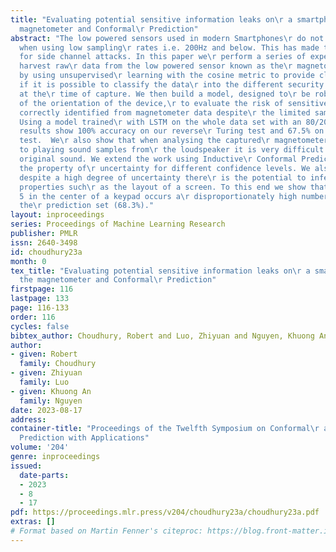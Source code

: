 ```yaml
---
title: "Evaluating potential sensitive information leaks on\r a smartphone using the
  magnetometer and Conformal\r Prediction"
abstract: "The low powered sensors used in modern Smartphones\r do not require permissions
  when using low sampling\r rates i.e. 200Hz and below. This has made them a\r target
  for side channel attacks. In this paper we\r perform a series of experiments that
  harvest raw\r data from the low powered sensor known as the\r magnetometer. We start
  by using unsupervised\r learning with the cosine metric to provide clear\r indications
  if it is possible to classify the data\r into the different security events occurring
  at the\r time of capture. We then build a model, designed to\r be robust in terms
  of the orientation of the device,\r to evaluate the risk of sensitive data being\r
  correctly identified from magnetometer data despite\r the limited sampling rate.
  Using a model trained\r with LSTM on the whole data set with an 80/20 split,\r our
  results show 100% accuracy on our reverse\r Turing test and 67.5% on the key press
  test.  We\r also show that when analysing the captured\r magnetometer responses
  to playing sound samples from\r the loudspeaker it is very difficult to infer the\r
  original sound. We extend the work using Inductive\r Conformal Prediction by examining
  the property of\r uncertainty for different confidence levels. We also\r show that
  despite a high degree of uncertainty there\r is the potential to infer security
  properties such\r as the layout of a screen. To this end we show that\r the number
  5 in the center of a keypad occurs a\r disproportionately high number of times in
  the\r prediction set (68.3%)."
layout: inproceedings
series: Proceedings of Machine Learning Research
publisher: PMLR
issn: 2640-3498
id: choudhury23a
month: 0
tex_title: "Evaluating potential sensitive information leaks on\r a smartphone using
  the magnetometer and Conformal\r Prediction"
firstpage: 116
lastpage: 133
page: 116-133
order: 116
cycles: false
bibtex_author: Choudhury, Robert and Luo, Zhiyuan and Nguyen, Khuong An
author:
- given: Robert
  family: Choudhury
- given: Zhiyuan
  family: Luo
- given: Khuong An
  family: Nguyen
date: 2023-08-17
address:
container-title: "Proceedings of the Twelfth Symposium on Conformal\r and Probabilistic
  Prediction with Applications"
volume: '204'
genre: inproceedings
issued:
  date-parts:
  - 2023
  - 8
  - 17
pdf: https://proceedings.mlr.press/v204/choudhury23a/choudhury23a.pdf
extras: []
# Format based on Martin Fenner's citeproc: https://blog.front-matter.io/posts/citeproc-yaml-for-bibliographies/
---
```

